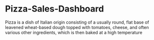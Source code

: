 # Pizza-Sales-Dashboard
Pizza is a dish of Italian origin consisting of a usually round, flat base of leavened wheat-based dough topped with tomatoes, cheese, and often various other ingredients, which is then baked at a high temperature
